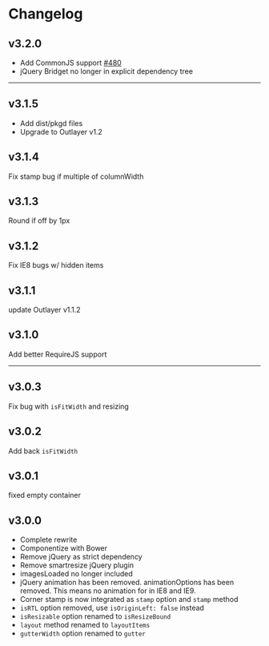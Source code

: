 # Changelog

## v3.2.0

+ Add CommonJS support [#480](https://github.com/desandro/masonry/issues/480)
+ jQuery Bridget no longer in explicit dependency tree

---

## v3.1.5

+ Add dist/pkgd files
+ Upgrade to Outlayer v1.2

## v3.1.4

Fix stamp bug if multiple of columnWidth

## v3.1.3

Round if off by 1px

## v3.1.2

Fix IE8 bugs w/ hidden items

## v3.1.1

update Outlayer v1.1.2

## v3.1.0

Add better RequireJS support

---

## v3.0.3

Fix bug with `isFitWidth` and resizing

## v3.0.2

Add back `isFitWidth`

## v3.0.1

fixed empty container

## v3.0.0

+ Complete rewrite
+ Componentize with Bower
+ Remove jQuery as strict dependency
+ Remove smartresize jQuery plugin
+ imagesLoaded no longer included
+ jQuery animation has been removed. animationOptions has been removed. This means no animation for in IE8 and IE9.
+ Corner stamp is now integrated as `stamp` option and `stamp` method
+ `isRTL` option removed, use `isOriginLeft: false` instead
+ `isResizable` option renamed to `isResizeBound`
+ `layout` method renamed to `layoutItems`
+ `gutterWidth` option renamed to `gutter`
